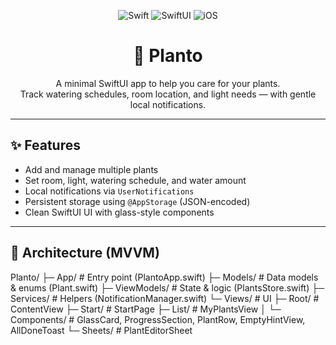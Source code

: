 <!-- Badges -->
<p align="center">
  <img alt="Swift" src="https://img.shields.io/badge/Swift-FA7343?style=for-the-badge&logo=swift&logoColor=white">
  <img alt="SwiftUI" src="https://img.shields.io/badge/SwiftUI-1575F9?style=for-the-badge&logo=swift&logoColor=white">
  <img alt="iOS" src="https://img.shields.io/badge/iOS-000000?style=for-the-badge&logo=apple&logoColor=white">
</p>

<h1 align="center">🌿 Planto</h1>
<p align="center">A minimal SwiftUI app to help you care for your plants.<br/>
Track watering schedules, room location, and light needs — with gentle local notifications.</p>

---

## ✨ Features
- Add and manage multiple plants
- Set room, light, watering schedule, and water amount
- Local notifications via `UserNotifications`
- Persistent storage using `@AppStorage` (JSON-encoded)
- Clean SwiftUI UI with glass-style components

---

## 🧠 Architecture (MVVM)
Planto/
├─ App/                # Entry point (PlantoApp.swift)
├─ Models/             # Data models & enums (Plant.swift)
├─ ViewModels/         # State & logic (PlantsStore.swift)
├─ Services/           # Helpers (NotificationManager.swift)
└─ Views/              # UI
├─ Root/            # ContentView
├─ Start/           # StartPage
├─ List/            # MyPlantsView
│  └─ Components/   # GlassCard, ProgressSection, PlantRow, EmptyHintView, AllDoneToast
└─ Sheets/          # PlantEditorSheet
